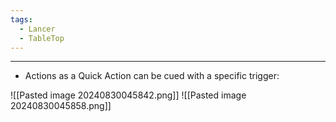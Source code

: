 ```yaml
---
tags:
  - Lancer
  - TableTop
---
```

---

* Actions as a Quick Action can be cued with a specific trigger:

![[Pasted image 20240830045842.png]]
![[Pasted image 20240830045858.png]]